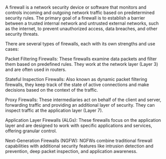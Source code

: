 A firewall is a network security device or software that monitors and controls incoming and outgoing network traffic based on predetermined security rules. The primary goal of a firewall is to establish a barrier between a trusted internal network and untrusted external networks, such as the internet, to prevent unauthorized access, data breaches, and other security threats.

There are several types of firewalls, each with its own strengths and use cases:

Packet Filtering Firewalls: These firewalls examine data packets and filter them based on predefined rules. They work at the network layer (Layer 3) and are often used in routers.

Stateful Inspection Firewalls: Also known as dynamic packet filtering firewalls, they keep track of the state of active connections and make decisions based on the context of the traffic.

Proxy Firewalls: These intermediaries act on behalf of the client and server, forwarding traffic and providing an additional layer of security. They can inspect traffic at the application layer (Layer 7).

Application Layer Firewalls (ALGs): These firewalls focus on the application layer and are designed to work with specific applications and services, offering granular control.

Next-Generation Firewalls (NGFW): NGFWs combine traditional firewall capabilities with additional security features like intrusion detection and prevention, deep packet inspection, and application awareness.
